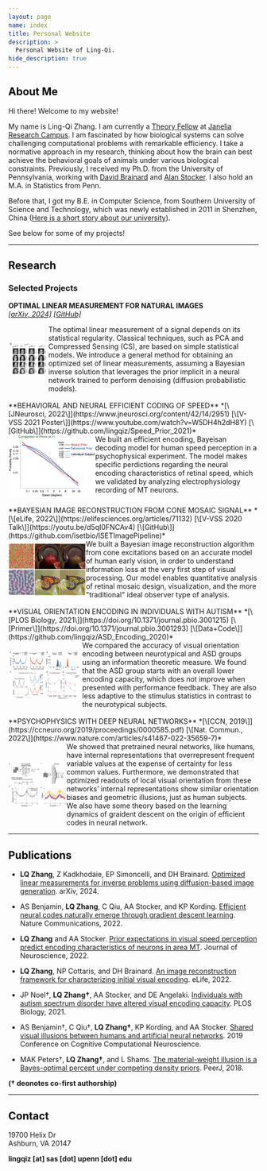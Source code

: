```yaml
---
layout: page
name: index
title: Personal Website
description: >
  Personal Website of Ling-Qi.
hide_description: true
---
```


<style type="text/css">
	.page-title {
		position: absolute;
		width: 1px;
  		height: 1px;
  		margin: -1px;
  		border: 0;
  		padding: 0;
  		clip: rect(0 0 0 0);
  		overflow: hidden;
	}
</style>

<h2 class="h1" style="color: rgb(0,0,0)" id="about">About Me </h2>

Hi there! Welcome to my website! 

My name is Ling-Qi Zhang. I am currently a [Theory Fellow](https://www.janelia.org/our-research/overview/theory-fellows) at [Janelia Research Campus](https://www.janelia.org/). I am fascinated by how biological systems can solve challenging computational problems with remarkable efficiency. I take a normative approach in my research, thinking about how the brain can best achieve the behavioral goals of animals under various biological constraints. Previously, I received my Ph.D. from the University of Pennsylvania, working with [David Brainard](https://color.psych.upenn.edu/) and [Alan Stocker](https://www.sas.upenn.edu/~astocker/lab/index.php). I also hold an M.A. in Statistics from Penn.

Before that, I got my B.E. in Computer Science, from Southern University of Science and Technology, which was newly established in 2011 in Shenzhen, China ([Here is a short story about our university](http://www.nature.com/news/chinese-university-wins-degree-of-freedom-1.10631)).

 See below for some of my projects!

---
<h2 class="h1" style="color: rgb(0,0,0)" id="research">Research </h2>
<h3 class="h2">Selected Projects</h3>

**OPTIMAL LINEAR MEASUREMENT FOR NATURAL IMAGES**  
*[\[arXiv, 2024\]](https://arxiv.org/abs/2405.17456)  [\[GitHub\]](https://github.com/lingqiz/optimal-measurement)* <br>

<div class="row">
  <div class="column">
  <img class="proj-image" src="/assets/img/OLMs.png" style="height: 100%; width: 100%; object-fit: contain">
  </div>

  <div class="column" markdown="1">
  The optimal linear measurement of a signal depends on its statistical regularity. Classical techniques, such as PCA and Compressed Sensing (CS), are based on simple statistical models. We introduce a general method for obtaining an optimized set of linear measurements, assuming a Bayesian inverse solution that leverages the prior implicit in a neural network trained to perform denoising (diffusion probabilistic models).
  </div>
</div>

<br>
**BEHAVIORAL AND NEURAL EFFICIENT CODING OF SPEED**  
*[\[JNeurosci, 2022\]](https://www.jneurosci.org/content/42/14/2951)  [\[V-VSS 2021 Poster\]](https://www.youtube.com/watch?v=W5DH4h2dH8Y)  [\[GitHub\]](https://github.com/lingqiz/Speed_Prior_2021)* <br>

<div class="row">
  <div class="column">
  <img class="proj-image" src="/assets/img/speedPrior.png" style="height: 100%; width: 100%; object-fit: contain">
  </div>

  <div class="column" markdown="1">
  We built an efficient encoding, Bayeisan decoding model for human speed perception in a psychophysical experiment. The model makes specific perdictions regarding the neural encoding characteristics of retinal speed, which we validated by analyzing electrophysiology recording of MT neurons.
  </div>
</div>

<br>
**BAYESIAN IMAGE RECONSTRUCTION FROM CONE MOSAIC SIGNAL**  
*[\[eLife, 2022\]](https://elifesciences.org/articles/71132)  [\[V-VSS 2020 Talk\]](https://youtu.be/d5qI0FNCAv4)  [\[GitHub\]](https://github.com/isetbio/ISETImagePipeline)* <br>

<div class="row">
  <div class="column">
  <img class="proj-image" src="/assets/img/imageRecon.png" style="height: 100%; width: 100%; object-fit: contain">
  </div>

  <div class="column" markdown="1">
  We built a Bayesian image reconstruction algorithm from cone excitations based on an accurate model of human early vision, in order to understand information loss at the very first step of visual processing. Our model enables quantitative analysis of retinal mosaic design, visualization, and the more "traditional" ideal observer type of analysis.
  </div>
</div>

<br>
**VISUAL ORIENTATION ENCODING IN INDIVIDUALS WITH AUTISM**  
*[\[PLOS Biology, 2021\]](https://doi.org/10.1371/journal.pbio.3001215)  [\[Primer\]](https://doi.org/10.1371/journal.pbio.3001293)  [\[Data+Code\]](https://github.com/lingqiz/ASD_Encoding_2020)* <br>

<div class="row">
  <div class="column">
  <img class="proj-image" src="/assets/img/encodingASD.png" style="height: 100%; width: 100%; object-fit: contain">
  </div>

  <div class="column" markdown="1">
  We compared the accuracy of visual orientation encoding between neurotypical and ASD groups using an information theoretic measure. We found that the ASD group starts with an overall lower encoding capacity, which does not improve when presented with performance feedback. They are also less adaptive to the stimulus statistics in contrast to the neurotypical subjects.
  </div>
</div>

<br>
**PSYCHOPHYSICS WITH DEEP NEURAL NETWORKS**  
*[\[CCN, 2019\]](https://ccneuro.org/2019/proceedings/0000585.pdf)  [\[Nat. Commun., 2022\]](https://www.nature.com/articles/s41467-022-35659-7)* <br>

<div class="row">
  <div class="column">
  <img class="proj-image" src="/assets/img/ccn2019.png" style="height: 100%; width: 100%; object-fit: contain">
  </div>

  <div class="column" markdown="1">
  We showed that pretrained neural networks, like humans, have internal representations that overrepresent frequent variable values at the expense of certainty for less common values. Furthermore, we demonstrated that optimized readouts of local visual orientation from these networks’ internal representations show similar orientation biases and geometric illusions, just as human subjects. We also have some theory based on the learning dynamics of graident descent on the origin of efficient codes in neural network.
  </div>
</div>

---
<h2 class="h1" style="color: rgb(0,0,0)" id="publications">Publications </h2>

* **LQ Zhang**, Z Kadkhodaie, EP Simoncelli, and DH Brainard.
[Optimized linear measurements for inverse problems using diffusion-based image generation](https://arxiv.org/abs/2405.17456). arXiv, 2024.

* AS Benjamin, **LQ Zhang**, C Qiu, AA Stocker, and KP Kording.
[Efficient neural codes naturally emerge through gradient descent learning](https://www.nature.com/articles/s41467-022-35659-7). Nature Communications, 2022.

* **LQ Zhang** and AA Stocker.
[Prior expectations in visual speed perception predict encoding characteristics of neurons in area MT](https://www.jneurosci.org/content/42/14/2951). Journal of Neuroscience, 2022.

* **LQ Zhang**, NP Cottaris, and DH Brainard.
[An image reconstruction framework for characterizing initial visual encoding](https://elifesciences.org/articles/71132). eLife, 2022.

* JP Noel†, **LQ Zhang†**, AA Stocker, and DE Angelaki.
[Individuals with autism spectrum disorder have altered visual encoding capacity](https://doi.org/10.1371/journal.pbio.3001215). PLOS Biology, 2021.

* AS Benjamin†, C Qiu†, **LQ Zhang†**, KP Kording, and AA Stocker. [Shared visual illusions between humans and artificial neural networks](https://ccneuro.org/2019/proceedings/0000585.pdf). 2019 Conference on Cognitive Computational Neuroscience.

* MAK Peters†, **LQ Zhang†**, and L Shams. [The material-weight illusion is a Bayes-optimal percept under competing density priors](https://peerj.com/articles/5760/). PeerJ, 2018.

**(† deonotes co-first authorship)**

---
<h2 class="h1" style="color: rgb(0,0,0)" id="contact-me">Contact </h2>

19700 Helix Dr  
Ashburn, VA 20147

<p class="home-element"><strong>lingqiz [at] sas [dot] upenn [dot] edu</strong></p>

<style type="text/css">
  .body-social > ul {
    display: inline-block;
    list-style-type: none;
    margin-bottom: 0;
    overflow: hidden;
    padding: 0;
  }

  .body-social > ul > li {
    float: left;

    /* padding-left: 5px; */
    padding-right: 10px;

    /* display: inline-block; */
  }

  .body-social > ul > li > a {
    display: inline;
    text-align: center;
    font-size: 0.95rem;
    font-weight: 600;
    /*width: 3rem;*/
    /*height: 4rem;*/
    padding: 4px;

    /* line-height: 3rem; */

    text-decoration: none;
    border-width: 1px;
    border-style: solid;
    border-radius: 5px;
    transition: background-color 250ms, color 250ms, text-decoration-color 250ms, border-color 250ms;

    /* border-bottom: none; */
  }

  .body-social > ul > li > a:not(.btn):not(.no-hover) {
    border-color: var(--accent-color);
  }

  .body-social > ul > li > a:hover {
    color: white;
    background-color: var(--accent-color);
    border-radius: 5px;
    padding: 4px;
    transition: background-color 250ms, color 250ms, text-decoration-color 250ms, border-color 250ms;
  }

  .row {
    display: flex;
  }

  .column {
    flex: 50%;
  }

  img.proj-image {
    display: block;
    margin-right: auto;
    padding-right: 20px;
  }
</style>
